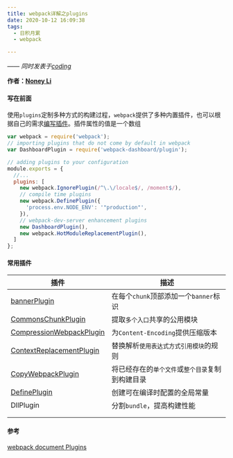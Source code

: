 ```yaml
---
title: webpack详解之plugins
date: 2020-10-12 16:09:38
tags:
  - 日积月累
  - webpack

---
```


[Noney Li]: https://github.com/noney/ "noneyli"

*—— 同时发表于[coding](http://0kv30q.coding-pages.com/)*

__作者：[Noney Li]__

#### 写在前面

使用`plugins`定制多种方式的构建过程，`webpack`提供了多种内置插件，也可以根据自己的需求[编写插件](https://webpack.js.org/contribute/writing-a-plugin/)。插件属性的值是一个数组

```javascript
var webpack = require('webpack');
// importing plugins that do not come by default in webpack
var DashboardPlugin = require('webpack-dashboard/plugin');

// adding plugins to your configuration
module.exports = {
  //...
  plugins: [
    new webpack.IgnorePlugin(/^\.\/locale$/, /moment$/),
    // compile time plugins
    new webpack.DefinePlugin({
      'process.env.NODE_ENV': '"production"',
    }),
    // webpack-dev-server enhancement plugins
    new DashboardPlugin(),
    new webpack.HotModuleReplacementPlugin(),
  ]
};
```

<!-- more -->

#### 常用插件

| 插件                                                         | 描述                                             |
| ------------------------------------------------------------ | ------------------------------------------------ |
| [bannerPlugin](http://0kv30q.coding-pages.com/2020/10/13/webpack%E5%B8%B8%E7%94%A8%E6%8F%92%E4%BB%B6%E4%B9%8BbannerPlugin/) | 在每个`chunk`顶部添加一个`banner`标识            |
| [CommonsChunkPlugin](http://0kv30q.coding-pages.com/2020/10/13/webpack%E5%B8%B8%E7%94%A8%E6%8F%92%E4%BB%B6%E4%B9%8BCommonsChunkPlugin/) | 提取`多个入口`共享的公用模块                     |
| [CompressionWebpackPlugin](http://0kv30q.coding-pages.com/2020/10/15/webpack常用插件之CompressionWebpackPlugin/) | 为`Content-Encoding`提供压缩版本                 |
| [ContextReplacementPlugin](http://0kv30q.coding-pages.com/2020/10/15/webpack%E5%B8%B8%E7%94%A8%E6%8F%92%E4%BB%B6%E4%B9%8BContextReplacementPlugin/) | 替换解析`使用表达式方式引用模块`的规则           |
| [CopyWebpackPlugin](http://0kv30q.coding-pages.com/2020/10/19/webpack%E5%B8%B8%E7%94%A8%E6%8F%92%E4%BB%B6%E4%B9%8BCopyWebpackPlugin/) | 将已经存在的`单个文件`或`整个目录`复制到构建目录 |
| [DefinePlugin](http://0kv30q.coding-pages.com/2020/10/19/webpack%E5%B8%B8%E7%94%A8%E6%8F%92%E4%BB%B6%E4%B9%8BDefinePlugin/) | 创建可在编译时配置的全局常量                     |
| DllPlugin                                                    | 分割`bundle`，提高构建性能                       |
|                                                              |                                                  |
|                                                              |                                                  |

#### 参考

[webpack document Plugins](https://webpack.js.org/configuration/plugins/)






